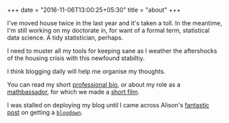 +++
date = "2016-11-06T13:00:25+05:30"
title = "about"
+++

I've moved house twice in the last year and it's taken a toll. In the meantime, I'm still working on my doctorate in, for want of a formal term, statistical data science. A tidy statistician, perhaps. 

I need to muster all my tools for keeping sane as I weather the aftershocks of the housing crisis with this newfound stabiltiy. 

I think blogging daily will help me organise my thoughts.

You can read my short [professional bio](https://docs.google.com/document/d/11ugjrQilujrHQHra2mukwEu62JBzImugWP67SBETUSE/edit?usp=sharing), or about my role as a [mathbassador](http://choosemaths.org.au/charles-gray/), for which we made a [short film](https://www.youtube.com/watch?v=o0Rqz8Hgacc&feature=youtu.be&ab_channel=AMSITubn).

I was stalled on deploying my blog until I came across Alison's [fantastic post](https://alison.rbind.io/post/up-and-running-with-blogdown/#in-github) on getting a [`blogdown`](https://bookdown.org/yihui/blogdown/).  